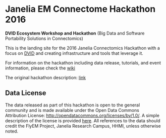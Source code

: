 # Janelia EM Connectome Hackathon 2016
**DVID Ecosystem Workshop and Hackathon**
(Big Data and Software Portability Solutions in Connectomics)

This is the landing site for the 2016 Janelia Connectomics Hackathon with a focus on [DVID](https://github.com/janelia-flyem/dvid) and creating infrastructure and tools that leverage it.

For information on the hackathon including data release, tutorials, and event information, please check the [wiki](https://github.com/janelia-flyem/ConnectomeHackathon2016/wiki)

The original hackathon description: [link](https://github.com/janelia-flyem/ConnectomeHackathon2016/raw/master/DVIDEcosystemWorkshopandHackathon.pdf)

## Data License

The data released as part of this hackathon is open to the general community and is made available under the Open Data Commons Attribution License: http://opendatacommons.org/licenses/by/1.0/. A simple description of the license is provided [here](http://opendatacommons.org/licenses/by/summary).  All references to the data should credit the FlyEM Project, Janelia Research Campus, HHMI, unless otherwise noted.


